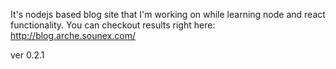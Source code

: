 It's nodejs based blog site that I'm working on while learning node and react functionality.
You can checkout results right here: http://blog.arche.sounex.com/

ver 0.2.1